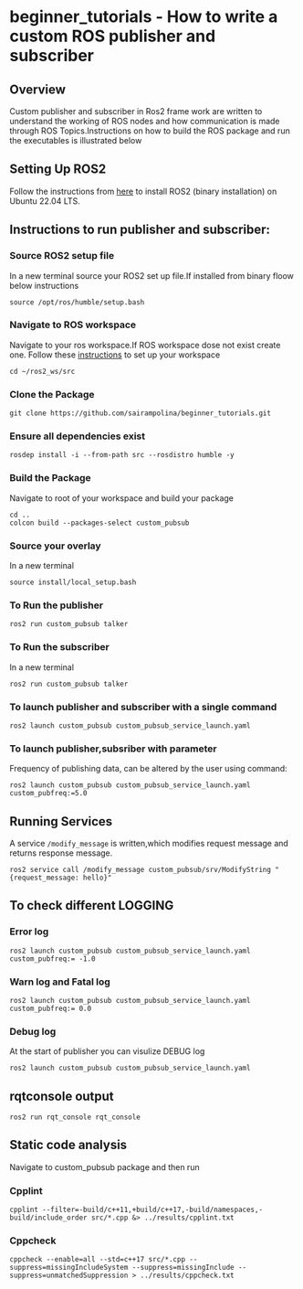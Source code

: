 # beginner_tutorials - How to write a custom ROS publisher and subscriber

## Overview
Custom publisher and subscriber in Ros2 frame work are written to understand the working of  ROS nodes and how communication is made through ROS Topics.Instructions on how to build the ROS package and run the executables is illustrated below

## Setting Up ROS2
Follow the instructions from [here](http://docs.ros.org/en/humble/Installation.html) to install ROS2 (binary installation) on Ubuntu 22.04 LTS.

## Instructions to run publisher and subscriber:

### Source ROS2 setup file 
In a new terminal source your ROS2 set up file.If installed from binary floow below instructions
```
source /opt/ros/humble/setup.bash
```
### Navigate to ROS workspace
Navigate to your ros workspace.If ROS workspace dose not exist create one. Follow these [instructions](http://docs.ros.org/en/humble/Tutorials/Beginner-Client-Libraries/Creating-A-Workspace/Creating-A-Workspace.html) to set up your workspace
```
cd ~/ros2_ws/src
```

### Clone the Package
```
git clone https://github.com/sairampolina/beginner_tutorials.git
```
### Ensure all dependencies exist
```
rosdep install -i --from-path src --rosdistro humble -y
```
### Build the Package 
Navigate to root of your workspace and build your package
```
cd ..
colcon build --packages-select custom_pubsub
```

### Source your overlay
In a new terminal
```
source install/local_setup.bash
```

### To Run the publisher
```
ros2 run custom_pubsub talker
```

### To Run the subscriber
In a new terminal
```
ros2 run custom_pubsub talker
```

### To launch publisher and subscriber with a single command
```
ros2 launch custom_pubsub custom_pubsub_service_launch.yaml
```

### To launch publisher,subsriber with parameter
Frequency of publishing data, can be altered by the user using command:
```
ros2 launch custom_pubsub custom_pubsub_service_launch.yaml custom_pubfreq:=5.0
```

## Running Services 
A service ```/modify_message``` is written,which modifies request message and  returns response message.
```
ros2 service call /modify_message custom_pubsub/srv/ModifyString "{request_message: hello}"
```

## To check different LOGGING 
### Error log
```
ros2 launch custom_pubsub custom_pubsub_service_launch.yaml custom_pubfreq:= -1.0
```
### Warn log and Fatal log
```
ros2 launch custom_pubsub custom_pubsub_service_launch.yaml custom_pubfreq:= 0.0
```
### Debug log
At the start of publisher you can visulize DEBUG log
```
ros2 launch custom_pubsub custom_pubsub_service_launch.yaml 
```
## rqtconsole output
```
ros2 run rqt_console rqt_console
```

## Static code analysis
Navigate to custom_pubsub package and then run

### Cpplint
```
cpplint --filter=-build/c++11,+build/c++17,-build/namespaces,-build/include_order src/*.cpp &> ../results/cpplint.txt
```
### Cppcheck
```
cppcheck --enable=all --std=c++17 src/*.cpp --suppress=missingIncludeSystem --suppress=missingInclude --suppress=unmatchedSuppression > ../results/cppcheck.txt
```
